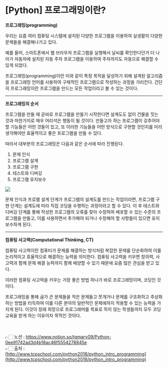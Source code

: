 # [Python] 프로그래밍이란?

**프로그래밍(programming)**

우리는 요즘 여러 컴퓨팅 시스템에 설치된 다양한 프로그램을 이용하여 실생활의 다양한 문제들을 해결해나가고 있다.

예를 들어, 스마트폰에서 웹 브라우저 프로그램을 실행해서 날씨를 확인한다던거 더 나아가 
자동차에 설치된 자동 주차 프로그램을 이용하여 주차까지도 자동으로 해결할 수 있게 되었다.

프로그래밍(programming)이란 이와 같이 특정 목적을 달성하기 위해 설계된 알고리즘을 
프로그래밍 언어를 사용하여 구체적인 프로그램으로 작성하는 과정을 가리킨다. 
간단히 프로그래밍이란 프로그램을 만드는 모든 작업이라고 볼 수 있는 것이다.

---

**프로그래밍의 순서**

프로그램을 만들 때 곧바로 프로그램을 만들기 시작한다면 설계도도 없이 건물을 짓는 것과 
마찬가지로 매우 어리석은 행동이 될 것이다. 만들고자 하는 프로그램이 갖추어야 할 기능들은 어떤 것들이 있고, 또 이러한 기능들을 어떤 방식으로 구현할 것인지를 미리 생각해야만 효율적이고 좋은 프로그램을 만들 수 있다.

따라서 대부분의 프로그래밍은 다음과 같은 순서에 따라 진행된다.

1. 문제 인식
2. 프로그램 설계
3. 프로그램 구현
4. 테스트와 디버깅
5. 프로그램 유지보수

<img src="https://s3.us-west-2.amazonaws.com/secure.notion-static.com/10812d93-ae74-4bb2-ab07-3ffcb352466d/Untitled.png?X-Amz-Algorithm=AWS4-HMAC-SHA256&X-Amz-Content-Sha256=UNSIGNED-PAYLOAD&X-Amz-Credential=AKIAT73L2G45EIPT3X45%2F20230106%2Fus-west-2%2Fs3%2Faws4_request&X-Amz-Date=20230106T030220Z&X-Amz-Expires=86400&X-Amz-Signature=8daec00ba3881fb4b91d0886475c8750cf54b5ed71fe048c1de03f3684272e4f&X-Amz-SignedHeaders=host&response-content-disposition=filename%3D%22Untitled.png%22&x-id=GetObject">

문제 인식과 프로램 설계 단계가 프로그램의 설계도를 만드는 작업이라면, 프로그램 구현 단계는 
설계도에 따라 직접 코딩을 수행하는 과정이라고 할 수 있다. 이 후 테스트와 디버깅 단계를 통해 
작성한 프로그램의 오류를 찾아 수정하여 배포할 수 있는 수준의 프로그램을 만들고, 이를 사용하면서 추가해야 되거나 수정해야 할 사항들이 있으면 유지보수하게 된다.

---

**컴퓨팅 사고력(Computational Thinking, CT)**

컴퓨팅 사고력이란 컴퓨터가 문제를 해결하는 방식처럼 복잡한 문제를 단순화하여 이를 논리적이고 효율적으로 해결하는 능력을 의미한다. 컴퓨팅 사고력을 키우면 창의력, 사고력과 함께 문제 해결 
능력까지 함께 배양할 수 있기 때문에 요즘 많은 관심을 받고 있다.

이러한 컴퓨팅 사고력을 키우는 가장 좋은 방법 하나가 바로 프로그래밍이며, 코딩인 것이다.

프로그래밍을 통해 귬가 큰 문제들을 작은 문제들고 쪼개거나 문제를 구조화하고 추상화하는 방법을 터득하여 이를 다른 분야의 일반적인 문제에까지 적용할 수 있는 능력을 가지게 된다. 이것이 
장래 희망으로 프로그래머를 목표로 하지 않는 학생들까지 모두 코딩 교육을 받게 하는 이유이자 
목적인 것이다.

<br><br>
👉🏻 노션 : https://www.notion.so/tgmary09/Python-0ee91742ad3d4b18ac46f5554278845e
<br>
 👉🏻 출처 : [http://www.tcpschool.com/python2018/python_intro_programming](http://www.tcpschool.com/python2018/python_intro_programming)
